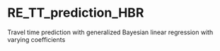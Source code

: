 # RE_TT_prediction_HBR
Travel time prediction with generalized Bayesian linear regression with varying coefficients
